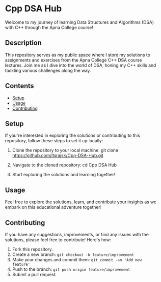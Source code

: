 # Cpp DSA Hub

Welcome to my journey of learning Data Structures and Algorithms (DSA) with C++ through the Apna College course!

## Description

This repository serves as my public space where I store my solutions to assignments and exercises from the Apna College C++ DSA course lectures. Join me as I dive into the world of DSA, honing my C++ skills and tackling various challenges along the way.

## Contents

- [Setup](#setup)
- [Usage](#usage)
- [Contributing](#contributing)

## Setup

If you're interested in exploring the solutions or contributing to this repository, follow these steps to set it up locally:

1. Clone the repository to your local machine:
git clone https://github.com/Itsrajsk/Cpp-DSA-Hub.git


2. Navigate to the cloned repository:
cd Cpp DSA Hub


3. Start exploring the solutions and learning together!

## Usage

Feel free to explore the solutions, learn, and contribute your insights as we embark on this educational adventure together!

## Contributing

If you have any suggestions, improvements, or find any issues with the solutions, please feel free to contribute! Here's how:

1. Fork this repository.
2. Create a new branch: `git checkout -b feature/improvement`
3. Make your changes and commit them: `git commit -am 'Add new feature'`
4. Push to the branch: `git push origin feature/improvement`
5. Submit a pull request.
